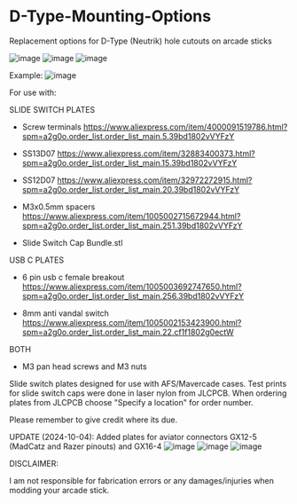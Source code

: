 # D-Type-Mounting-Options
Replacement options for D-Type (Neutrik) hole cutouts on arcade sticks

![image](https://github.com/BolSadguy/D-Type-Mounting-Options/assets/131397163/5bb1a6e9-78ba-4a80-86b3-36cebe5656fd)
![image](https://github.com/BolSadguy/D-Type-Mounting-Options/assets/131397163/74644220-b39d-4a1d-bd16-5cfc7f6fe917)
![image](https://github.com/BolSadguy/D-Type-Mounting-Options/assets/131397163/35d7b112-90e8-4d3c-beeb-7e015f6a5b25)


Example:
![image](https://github.com/BolSadguy/D-Type-Mounting-Options/assets/131397163/ea944782-6a6a-45d0-bda5-8caf462ba005)

For use with:

SLIDE SWITCH PLATES

  - Screw terminals https://www.aliexpress.com/item/4000091519786.html?spm=a2g0o.order_list.order_list_main.5.39bd1802vVYFzY
  
  - SS13D07 https://www.aliexpress.com/item/32883400373.html?spm=a2g0o.order_list.order_list_main.15.39bd1802vVYFzY
  
  - SS12D07 https://www.aliexpress.com/item/32972272915.html?spm=a2g0o.order_list.order_list_main.20.39bd1802vVYFzY
  
  - M3x0.5mm spacers https://www.aliexpress.com/item/1005002715672944.html?spm=a2g0o.order_list.order_list_main.251.39bd1802vVYFzY
  
  - Slide Switch Cap Bundle.stl
  
 USB C PLATES
  - 6 pin usb c female breakout https://www.aliexpress.com/item/1005003692747650.html?spm=a2g0o.order_list.order_list_main.256.39bd1802vVYFzY
  
  - 8mm anti vandal switch https://www.aliexpress.com/item/1005002153423900.html?spm=a2g0o.order_list.order_list_main.22.cf1f1802g0ectW
  
BOTH

  - M3 pan head screws and M3 nuts
  
  Slide switch plates designed for use with AFS/Mavercade cases.
  Test prints for slide switch caps were done in laser nylon from JLCPCB.
  When ordering plates from JLCPCB choose "Specify a location" for order number.

Please remember to give credit where its due.

UPDATE (2024-10-04):
Added plates for aviator connectors GX12-5 (MadCatz and Razer pinouts) and GX16-4
![image](https://github.com/user-attachments/assets/d7c41304-06a3-41eb-b107-5554a610a0af)
![image](https://github.com/user-attachments/assets/85f7b737-1da5-4888-8fd3-b74970609740)
![image](https://github.com/user-attachments/assets/818c6090-235f-4ce2-a62d-2bf4238ebdab)



DISCLAIMER:

I am not responsible for fabrication errors or any damages/injuries when modding your arcade stick.
